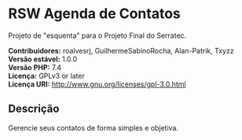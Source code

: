 # RSW Agenda de Contatos
Projeto de "esquenta" para o Projeto Final do Serratec.

<strong>Contribuidores:</strong> roalvesrj, GuilhermeSabinoRocha, Alan-Patrik, Txyzz<br>
<strong>Versão estável:</strong> 1.0.0<br>
<strong>Versão PHP:</strong> 7.4<br>
<strong>Licença:</strong> GPLv3 or later<br>
<strong>Licença URI:</strong> http://www.gnu.org/licenses/gpl-3.0.html


<h2>Descrição</h2>
Gerencie seus contatos de forma simples e objetiva.<br><br>

